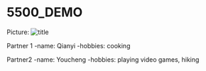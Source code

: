 # 5500_DEMO

Picture:
![title](https://b1157417.smushcdn.com/1157417/wp-content/uploads/2024/03/small-animal-hamster-white-grey-eye-contact-825x550.jpg?lossy=1&strip=1&webp=0)

Partner 1
-name: Qianyi
-hobbies: cooking


Partner2
-name: Youcheng
-hobbies: playing video games, hiking
